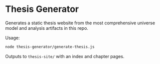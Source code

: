 # Thesis Generator

Generates a static thesis website from the most comprehensive universe model and analysis artifacts in this repo.

Usage:

```bash
node thesis-generator/generate-thesis.js
```

Outputs to `thesis-site/` with an index and chapter pages.
